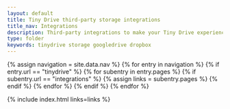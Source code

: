 ```yaml
---
layout: default
title: Tiny Drive third-party storage integrations
title_nav: Integrations
description: Third-party integrations to make your Tiny Drive experience smooth with the technologies you use.
type: folder
keywords: tinydrive storage googledrive dropbox
---
```

{% assign navigation = site.data.nav %}
{% for entry in navigation %}
  {% if entry.url == "tinydrive" %}
    {% for subentry in entry.pages %}
      {% if subentry.url == "integrations" %}
        {% assign links = subentry.pages %}
      {% endif %}
    {% endfor %}
  {% endif %}
{% endfor %}

{% include index.html links=links %}


